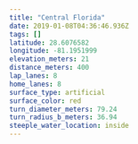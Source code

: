 ```yaml
---
title: "Central Florida"
date: 2019-01-08T04:36:46.936Z
tags: []
latitude: 28.6076582
longitude: -81.1951999
elevation_meters: 21
distance_meters: 400
lap_lanes: 8
home_lanes: 8
surface_type: artificial
surface_color: red
turn_diameter_meters: 79.24
turn_radius_b_meters: 36.94
steeple_water_location: inside
---
```

